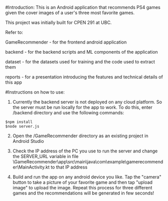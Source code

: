 #Introduction:
This is an Android application that recommends PS4 games given the cover images of a user's three most favorite games.

This project was initially built for CPEN 291 at UBC.

Refer to:

GameRecommender - for the frontend android application

backend - for the backend scripts and ML components of the application

dataset - for the datasets used for training and the code used to extract them

reports - for a presentation introducing the features and technical details of this app


#Instructions on how to use:
1. Currently the backend server is not deployed on any cloud platform. So the server must be run locally for the app to work. To do this, enter /backend directory and use the following commands:
```
$npm install
$node server.js
```
2. Open the /GameRecommender directory as an existing project in Android Studio

3. Check the IP address of the PC you use to run the server and change the SERVER_URL variable in file \GameRecommender\app\src\main\java\com\example\gamerecommender\MainActivity.kt to that IP address

4. Build and run the app on any android device you like. Tap the "camera" button to take a picture of your favorite game and then tap "upload image" to upload the image. Repeat this process for three different games and the recommendations will be generated in few seconds!
